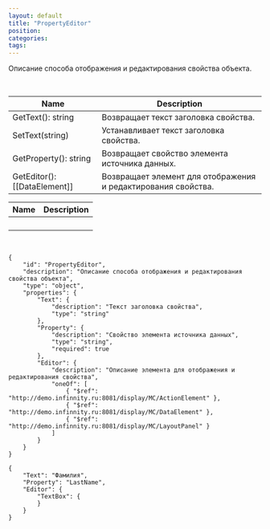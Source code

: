 ```yaml
---
layout: default
title: "PropertyEditor"
position: 
categories: 
tags: 
---
```


Описание способа отображения и редактирования свойства объекта.

 

|Name|Description|
|----|-----------|
|GetText(): string|Возвращает текст заголовка свойства.|
|SetText(string)|Устанавливает текст заголовка свойства.|
|GetProperty(): string|Возвращает свойство элемента источника данных.|
|GetEditor(): [[DataElement]]|Возвращает элемент для отображения и редактирования свойства.|

|Name|Description|
|----|-----------|
| | |

    

```
{
	"id": "PropertyEditor",
	"description": "Описание способа отображения и редактирования свойства объекта",
	"type": "object",
	"properties": {
		"Text": {
			"description": "Текст заголовка свойства",
			"type": "string"
		},
		"Property": {
			"description": "Свойство элемента источника данных",
			"type": "string",
			"required": true
		},
		"Editor": {
			"description": "Описание элемента для отображения и редактирования свойства",
			"oneOf": [
				{ "$ref": "http://demo.infinnity.ru:8081/display/MC/ActionElement" },
				{ "$ref": "http://demo.infinnity.ru:8081/display/MC/DataElement" },
				{ "$ref": "http://demo.infinnity.ru:8081/display/MC/LayoutPanel" }
			]
		}
	}
}
```

```
{
	"Text": "Фамилия",
	"Property": "LastName",
	"Editor": {
		"TextBox": {
		}
	}
}
```

 

 

